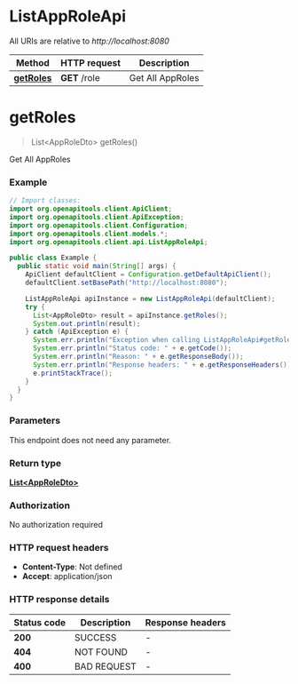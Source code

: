 # ListAppRoleApi

All URIs are relative to *http://localhost:8080*

| Method | HTTP request | Description |
|------------- | ------------- | -------------|
| [**getRoles**](ListAppRoleApi.md#getRoles) | **GET** /role | Get All AppRoles |


<a name="getRoles"></a>
# **getRoles**
> List&lt;AppRoleDto&gt; getRoles()

Get All AppRoles

### Example
```java
// Import classes:
import org.openapitools.client.ApiClient;
import org.openapitools.client.ApiException;
import org.openapitools.client.Configuration;
import org.openapitools.client.models.*;
import org.openapitools.client.api.ListAppRoleApi;

public class Example {
  public static void main(String[] args) {
    ApiClient defaultClient = Configuration.getDefaultApiClient();
    defaultClient.setBasePath("http://localhost:8080");

    ListAppRoleApi apiInstance = new ListAppRoleApi(defaultClient);
    try {
      List<AppRoleDto> result = apiInstance.getRoles();
      System.out.println(result);
    } catch (ApiException e) {
      System.err.println("Exception when calling ListAppRoleApi#getRoles");
      System.err.println("Status code: " + e.getCode());
      System.err.println("Reason: " + e.getResponseBody());
      System.err.println("Response headers: " + e.getResponseHeaders());
      e.printStackTrace();
    }
  }
}
```

### Parameters
This endpoint does not need any parameter.

### Return type

[**List&lt;AppRoleDto&gt;**](AppRoleDto.md)

### Authorization

No authorization required

### HTTP request headers

 - **Content-Type**: Not defined
 - **Accept**: application/json

### HTTP response details
| Status code | Description | Response headers |
|-------------|-------------|------------------|
| **200** | SUCCESS |  -  |
| **404** | NOT FOUND |  -  |
| **400** | BAD REQUEST |  -  |

